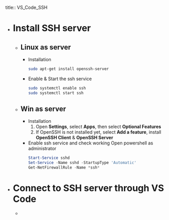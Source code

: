 title:: VS_Code_SSH

- # Install SSH server
	- ## Linux as server
		- Installation
		  ```bash
		  sudo apt-get install openssh-server
		  ```
		- Enable & Start the ssh service
		  ```bash
		  sudo systemctl enable ssh
		  sudo systemctl start ssh
		  ```
	- ## Win as server
		- Installation
		  1. Open **Settings**, select **Apps**, then select **Optional Features**
		  2. If OpenSSH is not installed yet, select **Add a feature**, install **OpenSSH Client** & **OpenSSH Server**
		- Enable ssh service and check working
		  Open powershell as administrator
		  ```powershell
		  Start-Service sshd
		  Set-Service -Name sshd -StartupType 'Automatic'
		  Get-NetFirewallRule -Name *ssh*
		  ```
- # Connect to SSH server through VS Code
	-